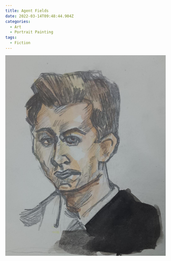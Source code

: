 ```yaml
---
title: Agent Fields
date: 2022-03-14T09:48:44.904Z
categories:
  - Art
  - Portrait Painting
tags:
  - Fiction
---
```


![](/assets/img/whatsapp-image-2022-03-14-at-14.54.05.jpeg)
